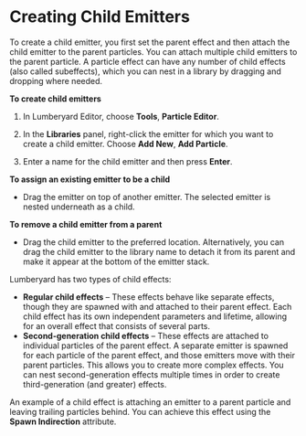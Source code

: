 # Creating Child Emitters<a name="particle-emitter-creating-child"></a>

To create a child emitter, you first set the parent effect and then attach the child emitter to the parent particles\. You can attach multiple child emitters to the parent particle\. A particle effect can have any number of child effects \(also called subeffects\), which you can nest in a library by dragging and dropping where needed\.

**To create child emitters**

1. In Lumberyard Editor, choose **Tools**, **Particle Editor**\.

1. In the **Libraries** panel, right\-click the emitter for which you want to create a child emitter\. Choose **Add New**, **Add Particle**\.

1. Enter a name for the child emitter and then press **Enter**\.

**To assign an existing emitter to be a child**
+ Drag the emitter on top of another emitter\. The selected emitter is nested underneath as a child\. 

**To remove a child emitter from a parent**
+ Drag the child emitter to the preferred location\. Alternatively, you can drag the child emitter to the library name to detach it from its parent and make it appear at the bottom of the emitter stack\.

Lumberyard has two types of child effects:
+ **Regular child effects** – These effects behave like separate effects, though they are spawned with and attached to their parent effect\. Each child effect has its own independent parameters and lifetime, allowing for an overall effect that consists of several parts\.
+ **Second\-generation child effects** – These effects are attached to individual particles of the parent effect\. A separate emitter is spawned for each particle of the parent effect, and those emitters move with their parent particles\. This allows you to create more complex effects\. You can nest second\-generation effects multiple times in order to create third\-generation \(and greater\) effects\.

An example of a child effect is attaching an emitter to a parent particle and leaving trailing particles behind\. You can achieve this effect using the **Spawn Indirection** attribute\.